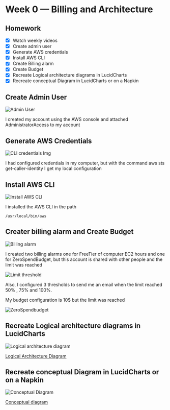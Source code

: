 # Week 0 — Billing and Architecture

## Homework

- [X] Watch weekly videos
- [X] Create admin user
- [X] Generate AWS credentials
- [X] Install AWS CLI
- [X] Create Billing alarm
- [X] Create Budget
- [X] Recreate Logical architecture diagrams in LucidCharts
- [X] Recreate conceptual Diagram in LucidCharts or on a Napkin

## Create Admin User
![Admin User](../_docs/assets/adminUser.jpg)

I created my account using the AWS console and attached AdministratorAccess to my account

## Generate AWS Credentials

![CLI credentials Img](../_docs/assets/AWSCLIcredent.jpg)

I had configured credentials in my computer, but with the command aws sts get-caller-identity I get my local configuration

## Install AWS CLI

![Install AWS CLI](../_docs/assets/awsLocal.jpg)

I installed the AWS CLI in the path
```
/usr/local/bin/aws
```

## Creater billing alarm and Create Budget

![Billing alarm](../_docs/assets/dashAlerts.jpg)

I created two billing alarms one for FreeTier of computer EC2 hours and one for ZeroSpendBudget, but this account is shared with other people and the limit was reached

![Limit threshold](../_docs/assets/EC2FreeTier.jpg)

Also, I configured 3 thresholds to send me an email when the limit reached 50% , 75% and 100%.

My budget configuration is 10$ but the limit was reached

![ZeroSpendbudget](../_docs/assets/Spend10Buks.jpg)



##  Recreate Logical architecture diagrams in LucidCharts

![Logical architecture diagram](../_docs/assets/logical-architecture.png)

[Logical Architecture Diagram](https://lucid.app/lucidchart/11bd892c-2939-4271-9cf8-6abebb546edc/edit?viewport_loc=-11%2C-11%2C1675%2C892%2C0_0&invitationId=inv_d06292d4-5394-4839-b8a5-4a94d7ea789c)


## Recreate conceptual Diagram in LucidCharts or on a Napkin

![Conceptual Diagram](../_docs/assets/schema_diagram.jpeg)

[Conceptual diagram](https://lucid.app/lucidchart/94d817c3-a31e-412a-8d0e-9aa9bcdd7b02/edit?viewport_loc=-11%2C-11%2C1675%2C892%2C0_0&invitationId=inv_5cdee4c0-15d3-49e1-b16b-8db4c4cec58e)